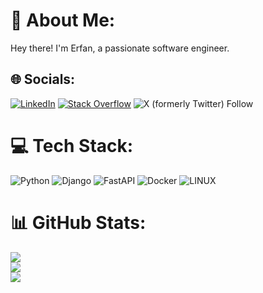 # 💫 About Me:
Hey there! I'm Erfan, a passionate software engineer.

## 🌐 Socials:
[![LinkedIn](https://img.shields.io/badge/LinkedIn-%230077B5.svg?logo=linkedin&logoColor=white)](https://linkedin.com/in/erfan-arefmehr) [![Stack Overflow](https://img.shields.io/badge/-Stackoverflow-FE7A16?logo=stack-overflow&logoColor=white)](https://stackoverflow.com/users/17225758) ![X (formerly Twitter) Follow](https://img.shields.io/twitter/follow/erfan_rfmhr) 


# 💻 Tech Stack:
![Python](https://img.shields.io/badge/python-3670A0?style=for-the-badge&logo=python&logoColor=ffdd54) ![Django](https://img.shields.io/badge/django-%23092E20.svg?style=for-the-badge&logo=django&logoColor=white) ![FastAPI](https://img.shields.io/badge/FastAPI-005571?style=for-the-badge&logo=fastapi) ![Docker](https://img.shields.io/badge/docker-%230db7ed.svg?style=for-the-badge&logo=docker&logoColor=white) ![LINUX](https://img.shields.io/badge/Linux-FCC624?style=for-the-badge&logo=linux&logoColor=black)
# 📊 GitHub Stats:
![](https://github-readme-stats.vercel.app/api?username=erfan-rfmhr&theme=onedark&hide_border=true&include_all_commits=false&count_private=false)<br/>
![](https://github-readme-streak-stats.herokuapp.com/?user=erfan-rfmhr&theme=onedark&hide_border=true)<br/>
![](https://github-readme-stats.vercel.app/api/top-langs/?username=erfan-rfmhr&theme=onedark&hide_border=true&include_all_commits=false&count_private=false&layout=compact)
